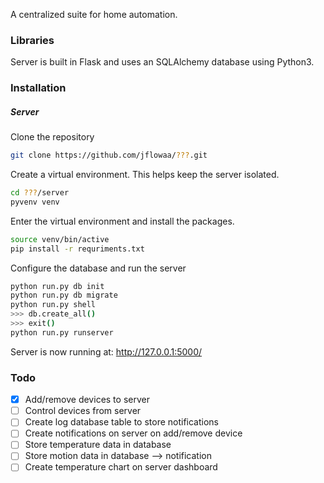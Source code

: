 A centralized suite for home automation. 

### Libraries
Server is built in Flask and uses an SQLAlchemy database using Python3. 

### Installation
##### Server
Clone the repository
```bash
git clone https://github.com/jflowaa/???.git
```
Create a virtual environment. This helps keep the server isolated.
```bash
cd ???/server
pyvenv venv
```
Enter the virtual environment and install the packages.
```bash
source venv/bin/active
pip install -r requriments.txt
```
Configure the database and run the server
```bash
python run.py db init
python run.py db migrate
python run.py shell
>>> db.create_all()
>>> exit()
python run.py runserver
```
Server is now running at: http://127.0.0.1:5000/

### Todo
- [x] Add/remove devices to server
- [ ] Control devices from server
- [ ] Create log database table to store notifications
- [ ] Create notifications on server on add/remove device
- [ ] Store temperature data in database
- [ ] Store motion data in database --> notification
- [ ] Create temperature chart on server dashboard